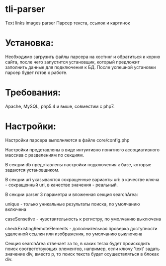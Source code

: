 # tli-parser
Text links images parser
Парсер текста, ссылок и картинок

# Установка:
Необходимо загрузить файлы парсера на хостинг и обратиться к корню сайта, после чего запустится установщик, который предложит заполнить данные для подключения к БД. После успешной установки парсер будет готов к работе.

# Требования:
Apache, MySQL, php5.4 и выше, совместим с php7.

# Настройки:
Настройки парсера выполняются в файле core/config.php

Настройки представлены в виде интуитивно понятного ассоциативного массива с разделениям по секциям.

В секции db представлены настройки подключения к базе, которые задаются установщиком.

В секции uri указываются сокращенные варианты uri: в качестве ключа - сокращенный uri, в качестве значения - реальный.

В секции parser 3 параметра и вложенная секция searchArea:

unique - только уникальные результаты поиска, по умолчанию включена

caseSensetive - чувствительность к регистру, по умолчанию выключена

checkExistingRemoteElements - дополнительная проверка доступности удаленной ссылки или изображения, по умолчанию выключена

Секция searchArea отвечает за то, в каких тегах будет происходить поиск соответствующих элементов, например, если ключу 'text' задать значение div, вместо p, то поиск текста будет осуществляться в блоках div.
